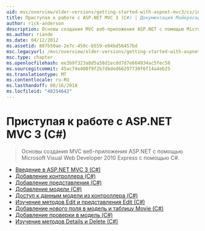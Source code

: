 ```yaml
---
uid: mvc/overview/older-versions/getting-started-with-aspnet-mvc3/cs/index
title: Приступая к работе с ASP.NET MVC 3 (C#) | Документация Майкрософт
author: rick-anderson
description: Основы создания MVC веб-приложения ASP.NET с помощью Microsoft Visual Web Developer 2010 Express с помощью C#.
ms.author: riande
ms.date: 04/12/2012
ms.assetid: 807b50ae-2e7c-450c-b559-e04bd56457bd
msc.legacyurl: /mvc/overview/older-versions/getting-started-with-aspnet-mvc3/cs
msc.type: chapter
ms.openlocfilehash: ee3b9f323a8d5a58d1ecdd7d7e664934ac5fec58
ms.sourcegitcommit: 45ac74e400f9f2b7dbded66297730f6f14a4eb25
ms.translationtype: MT
ms.contentlocale: ru-RU
ms.lasthandoff: 08/16/2018
ms.locfileid: "48254642"
---
```

<a name="getting-started-with-aspnet-mvc-3-c"></a>Приступая к работе с ASP.NET MVC 3 (C#)
====================
> Основы создания MVC веб-приложения ASP.NET с помощью Microsoft Visual Web Developer 2010 Express с помощью C#.


- [Введение в ASP.NET MVC 3 (C#)](intro-to-aspnet-mvc-3.md)
- [Добавление контроллера (C#)](adding-a-controller.md)
- [Добавление представления (C#)](adding-a-view.md)
- [Добавление модели (C#)](adding-a-model.md)
- [Доступ к данным модели из контроллера (C#)](accessing-your-models-data-from-a-controller.md)
- [Изучение методов Edit и представления Edit (C#)](examining-the-edit-methods-and-edit-view.md)
- [Добавление нового поля в модель и таблицу Movie (C#)](adding-a-new-field.md)
- [Добавление проверки в модель (C#)](adding-validation-to-the-model.md)
- [Изучение методов Details и Delete (C#)](improving-the-details-and-delete-methods.md)
